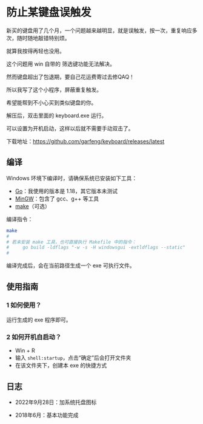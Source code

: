 # 防止某键盘误触发

新买的键盘用了几个月，一个问题越来越明显，就是误触发，按一次，重复响应多次，随时随地敲错特别烦。

就算我按得再轻也没用。

这个问题用 win 自带的 筛选键功能无法解决。

然而键盘超出了包退期，要自己花运费寄过去修QAQ！

所以我写了这个小程序，屏蔽重复触发。

希望能帮到不小心买到类似键盘的你。

解压后，双击里面的 keyboard.exe 运行。

可以设置为开机启动，这样以后就不需要手动双击了。

下载地址：https://github.com/garfeng/keyboard/releases/latest

## 编译

Windows 环境下编译时，请确保系统已安装如下工具：
- [Go](https://go.dev/dl/)：我使用的版本是 1.18，其它版本未测试
- [MinGW](https://www.mingw-w64.org/)：包含了 gcc、g++ 等工具
- [make](https://gnuwin32.sourceforge.net/packages/make.htm)（可选）

编译指令：
```bash
make
#
# 若未安装 make 工具，也可直接执行 Makefile 中的指令：
#     go build -ldflags "-w -s -H windowsgui -extldflags --static"
#
```

编译完成后，会在当前路径生成一个 exe 可执行文件。

## 使用指南

### 1 如何使用？

运行生成的 exe 程序即可。

### 2 如何开机自启动？

- Win + R
- 输入 `shell:startup`，点击“确定”后会打开文件夹
- 在该文件夹下，创建本 exe 的快捷方式



## 日志

* 2022年9月28日：加系统托盘图标

* 2018年6月：基本功能完成